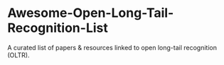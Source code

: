 # Awesome-Open-Long-Tail-Recognition-List
A curated list of papers &amp; resources linked to open long-tail recognition (OLTR).
